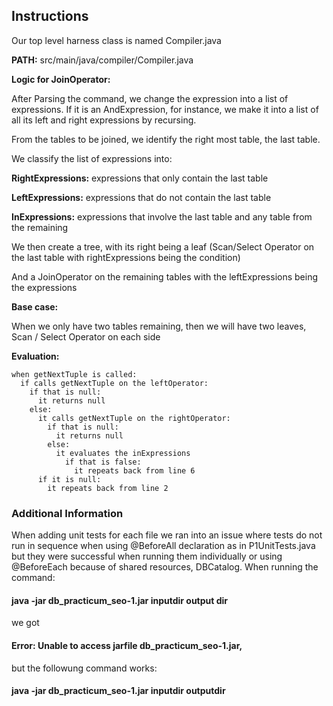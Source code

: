 
## Instructions

Our top level harness class is named Compiler.java

**PATH:**  src/main/java/compiler/Compiler.java

**Logic for JoinOperator:**

After Parsing the command, we change the expression into a list of expressions. 
If it is an AndExpression, for instance, we make it into a list of all its left and right expressions by recursing.

From the tables to be joined, we identify the right most table, the last table. 

We classify the list of expressions into:

**RightExpressions:** expressions that only contain the last table

**LeftExpressions:** expressions that do not contain the last table

**InExpressions:** expressions that involve the last table and any table from the remaining

We then create a tree, with its right being a leaf (Scan/Select Operator on the last table with rightExpressions being the condition)

And a JoinOperator on the remaining tables with the leftExpressions being the expressions

**Base case:**

  When we only have two tables remaining, then we will have two leaves, Scan / Select Operator on each side

**Evaluation:**
```
when getNextTuple is called:
  if calls getNextTuple on the leftOperator:
    if that is null:
      it returns null
    else:
      it calls getNextTuple on the rightOperator:
        if that is null:
          it returns null
        else:
          it evaluates the inExpressions
            if that is false:
              it repeats back from line 6
      if it is null:
        it repeats back from line 2
```
### Additional Information

When adding unit tests for each file we ran into an issue where tests do not run 
in sequence when using @BeforeAll declaration as in P1UnitTests.java but they were
 successful when running them individually or using @BeforeEach because of shared 
 resources, DBCatalog. 
When running the command: 
####    java -jar db_practicum_seo-1.jar inputdir output dir
we got 
#### Error: Unable to access jarfile db_practicum_seo-1.jar, 
but the followung command works:
#### java -jar db_practicum_seo-1.jar inputdir outputdir 
